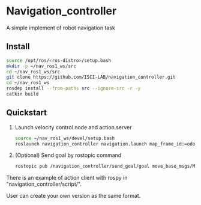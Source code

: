 # Navigation_controller
A simple implement of robot navigation task

## Install

```bash
source /opt/ros/<ros-distro>/setup.bash
mkdir -p ~/nav_ros1_ws/src
cd ~/nav_ros1_ws/src
git clone https://github.com/ISCI-LAB/navigation_controller.git
cd ~/nav_ros1_ws
rosdep install --from-paths src --ignore-src -r -y
catkin build
```

## Quickstart

1. Launch velocity control node and action server
    ```bash
    source ~/nav_ros1_ws/devel/setup.bash
    roslaunch navigation_controller navigation.launch map_frame_id:=odom
    ```
2. (Optional) Send goal by rostopic command
    ```bash
    rostopic pub /navigation_controller/send_goal/goal move_base_msgs/MoveBaseActionGoal ...
    ```

There is an example of action client with rospy in "navigation_controller/script/".

User can create your own version as the same format.
